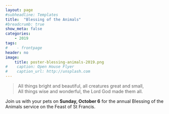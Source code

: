 ```yaml
---
layout: page
#subheadline: Templates
title:  "Blessing of the Animals"
#breadcrumb: true
show_meta: false
categories:
    - 2019
tags:
#    - frontpage
header: no
image:
    title: poster-blessing-animals-2019.png
#    caption: Open House Flyer
#    caption_url: http://unsplash.com
---
```

> All things bright and beautiful, all creatures great and small,<br>All things wise and wonderful, the Lord God made them all.

Join us with your pets on <b>Sunday, October 6</b> for the annual Blessing of the Animals service on the Feast of St Francis.
